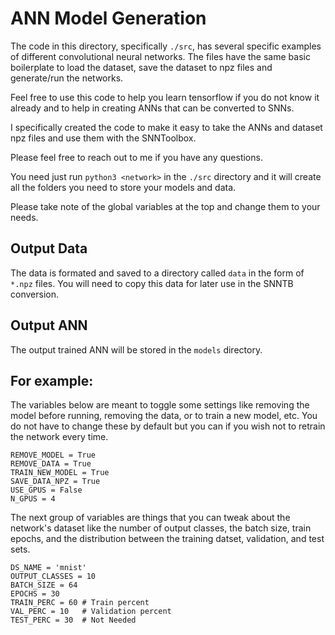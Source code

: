 # ANN Model Generation
The code in this directory, specifically `./src`, has several specific examples of different convolutional neural networks. The files have the same basic boilerplate to load the dataset, save the dataset to npz files and generate/run the networks. 

Feel free to use this code to help you learn tensorflow if you do not know it already and to help in creating ANNs that can be converted to SNNs.

I specifically created the code to make it easy to take the ANNs and dataset npz files and use them with the SNNToolbox. 

Please feel free to reach out to me if you have any questions.

You need just run `python3 <network>` in the `./src` directory and it will create all the folders you need to store your models and data. 

Please take note of the global variables at the top and change them to your needs.

## Output Data
The data is formated and saved to a directory called `data` in the form of `*.npz` files. You will need to copy this data for later use in the SNNTB conversion.

## Output ANN
The output trained ANN will be stored in the `models` directory.

## For example:

The variables below are meant to toggle some settings like removing the model before running, removing the data,  or to train a new model, etc. You do not have to change these by default but you can if you wish not to retrain the network every time.
```
REMOVE_MODEL = True
REMOVE_DATA = True
TRAIN_NEW_MODEL = True
SAVE_DATA_NPZ = True
USE_GPUS = False
N_GPUS = 4
```

The next group of variables are things that you can tweak about the network's dataset like the number of output classes, the batch size, train epochs, and the distribution between the training datset, validation, and test sets.
```
DS_NAME = 'mnist'
OUTPUT_CLASSES = 10
BATCH_SIZE = 64
EPOCHS = 30
TRAIN_PERC = 60 # Train percent
VAL_PERC = 10   # Validation percent
TEST_PERC = 30  # Not Needed
```